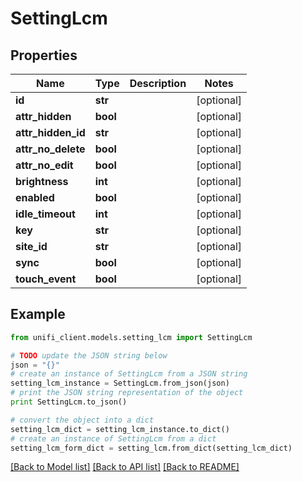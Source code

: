 # SettingLcm


## Properties

Name | Type | Description | Notes
------------ | ------------- | ------------- | -------------
**id** | **str** |  | [optional] 
**attr_hidden** | **bool** |  | [optional] 
**attr_hidden_id** | **str** |  | [optional] 
**attr_no_delete** | **bool** |  | [optional] 
**attr_no_edit** | **bool** |  | [optional] 
**brightness** | **int** |  | [optional] 
**enabled** | **bool** |  | [optional] 
**idle_timeout** | **int** |  | [optional] 
**key** | **str** |  | [optional] 
**site_id** | **str** |  | [optional] 
**sync** | **bool** |  | [optional] 
**touch_event** | **bool** |  | [optional] 

## Example

```python
from unifi_client.models.setting_lcm import SettingLcm

# TODO update the JSON string below
json = "{}"
# create an instance of SettingLcm from a JSON string
setting_lcm_instance = SettingLcm.from_json(json)
# print the JSON string representation of the object
print SettingLcm.to_json()

# convert the object into a dict
setting_lcm_dict = setting_lcm_instance.to_dict()
# create an instance of SettingLcm from a dict
setting_lcm_form_dict = setting_lcm.from_dict(setting_lcm_dict)
```
[[Back to Model list]](../README.md#documentation-for-models) [[Back to API list]](../README.md#documentation-for-api-endpoints) [[Back to README]](../README.md)


